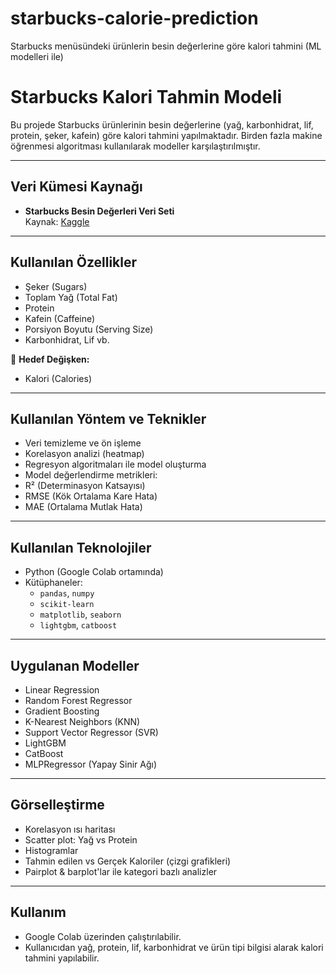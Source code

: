 # starbucks-calorie-prediction
Starbucks menüsündeki ürünlerin besin değerlerine göre kalori tahmini (ML modelleri ile)
#  Starbucks Kalori Tahmin Modeli

Bu projede Starbucks ürünlerinin besin değerlerine (yağ, karbonhidrat, lif, protein, şeker, kafein) göre kalori tahmini yapılmaktadır. Birden fazla makine öğrenmesi algoritması kullanılarak modeller karşılaştırılmıştır.

---

##  Veri Kümesi Kaynağı

- **Starbucks Besin Değerleri Veri Seti**  
  Kaynak: [Kaggle](https://www.kaggle.com/datasets)

---

## Kullanılan Özellikler

- Şeker (Sugars)
- Toplam Yağ (Total Fat)
- Protein
- Kafein (Caffeine)
- Porsiyon Boyutu (Serving Size)
- Karbonhidrat, Lif vb.

🎯 **Hedef Değişken:**  
- Kalori (Calories)

---

## Kullanılan Yöntem ve Teknikler

-  Veri temizleme ve ön işleme
-  Korelasyon analizi (heatmap)
-  Regresyon algoritmaları ile model oluşturma
-  Model değerlendirme metrikleri:
  - R² (Determinasyon Katsayısı)
  - RMSE (Kök Ortalama Kare Hata)
  - MAE (Ortalama Mutlak Hata)

---

##  Kullanılan Teknolojiler

- Python (Google Colab ortamında)
- Kütüphaneler:
  - `pandas`, `numpy`
  - `scikit-learn`
  - `matplotlib`, `seaborn`
  - `lightgbm`, `catboost`

---

##  Uygulanan Modeller
- Linear Regression
- Random Forest Regressor
- Gradient Boosting
- K-Nearest Neighbors (KNN)
- Support Vector Regressor (SVR)
- LightGBM
- CatBoost
- MLPRegressor (Yapay Sinir Ağı)

---

## Görselleştirme

- Korelasyon ısı haritası
- Scatter plot: Yağ vs Protein
- Histogramlar
- Tahmin edilen vs Gerçek Kaloriler (çizgi grafikleri)
- Pairplot & barplot'lar ile kategori bazlı analizler

---

##  Kullanım

- Google Colab üzerinden çalıştırılabilir.
- Kullanıcıdan yağ, protein, lif, karbonhidrat ve ürün tipi bilgisi alarak kalori tahmini yapılabilir.





